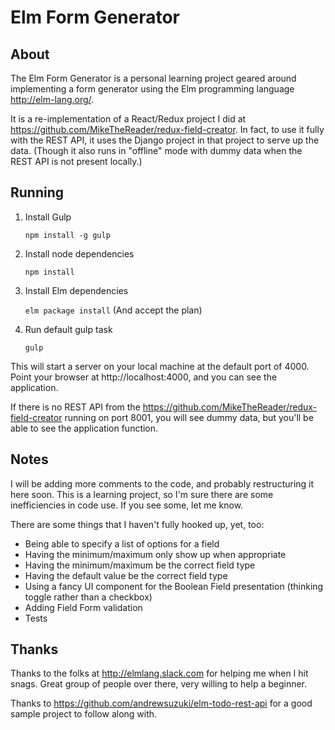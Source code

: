 
# Elm Form Generator

## About

The Elm Form Generator is a personal learning project geared around implementing a form generator using the Elm programming language http://elm-lang.org/.

It is a re-implementation of a React/Redux project I did at https://github.com/MikeTheReader/redux-field-creator. In fact, to use it fully with the REST API, it uses the Django project in that project to serve up the data. (Though it also runs in "offline" mode with dummy data when the REST API is not present locally.)

## Running

1. Install Gulp

    `npm install -g gulp`

2. Install node dependencies

    `npm install`

3. Install Elm dependencies

    `elm package install` (And accept the plan)

4. Run default gulp task

    `gulp`

This will start a server on your local machine at the default port of 4000. Point your browser at http://localhost:4000, and you can see the application.

If there is no REST API from the https://github.com/MikeTheReader/redux-field-creator running on port 8001, you will see dummy data, but you'll be able to see the application
function.

## Notes

I will be adding more comments to the code, and probably restructuring
it here soon. This is a learning project, so I'm sure there are some
inefficiencies in code use. If you see some, let me know.

There are some things that I haven't fully hooked up, yet, too:

* Being able to specify a list of options for a field
* Having the minimum/maximum only show up when appropriate
* Having the minimum/maximum be the correct field type
* Having the default value be the correct field type
* Using a fancy UI component for the Boolean Field presentation (thinking toggle rather than a checkbox)
* Adding Field Form validation
* Tests

## Thanks

Thanks to the folks at http://elmlang.slack.com for helping me when I
hit snags. Great group of people over there, very willing to help a
beginner.

Thanks to https://github.com/andrewsuzuki/elm-todo-rest-api for a good
sample project to follow along with.
